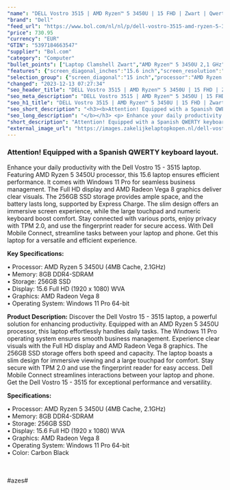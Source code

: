 ```yaml
---
"name": "DELL Vostro 3515 | AMD Ryzen™ 5 3450U | 15 FHD | Zwart | Qwerty - ES"
"brand": "Dell"
"feed_url": "https://www.bol.com/nl/nl/p/dell-vostro-3515-amd-ryzen-5-3450u-15-fhd-zwart-qwerty-es/9300000071114225"
"price": 730.95
"currency": "EUR"
"GTIN": "5397184663547"
"supplier": "Bol.com"
"category": "Computer"
"bullet_points": ["Laptop Clamshell Zwart","AMD Ryzen™ 5 3450U 2,1 GHz","39,6 cm (15.6\") Full HD 1920 x 1080 Pixels WVA LED backlight 16:9","8 GB DDR4-SDRAM 2400 MHz 1 x 8 GB","256 GB SSD","AMD Radeon Vega 8","Wi-Fi 5 (802.11ac) Ethernet LAN 10,1000,100 Mbit/s Bluetooth 5.0","Lithium-Polymeer (LiPo) 41 Wh 65 W","Windows 10 Pro 64-bit"]
"features": {"screen_diagonal_inches":"15.6 inch","screen_resolution":"1920 x 1080 Pixels","processor_family":"AMD Ryzen™ 5","memory_size":"8 GB","memory_type":"DDR4-SDRAM","total_storage_space":"256 GB","operating_system":"Windows 10 Pro","battery_capacity":"41 Wh","width":"358,5 mm","depth":"235,6 mm","height":"17,5 mm","weight":"1,7 kg"}
"selection_group": {"screen_diagonal":"15 inch","processor":"AMD Ryzen 5","changed_price_past_3_days":false,"product_family":"Vostro"}
"changed": "2023-12-13 07:27:34"
"seo_header_title": "DELL Vostro 3515 | AMD Ryzen™ 5 3450U | 15 FHD | Zwart | Qwerty - ES"
"seo_meta_description": "DELL Vostro 3515 | AMD Ryzen™ 5 3450U | 15 FHD | Zwart | Qwerty - ES"
"seo_h1_title": "DELL Vostro 3515 | AMD Ryzen™ 5 3450U | 15 FHD | Zwart | Qwerty - ES"
"seo_short_description": "<h3><b>Attention! Equipped with a Spanish QWERTY keyboard layout."
"seo_long_description": "</b></h3> <p> Enhance your daily productivity with the Dell Vostro 15 - 3515 laptop. Featuring AMD Ryzen 5 3450U processor, this 15. 6 laptop ensures efficient performance. It comes with Windows 11 Pro for seamless business management. The Full HD display and AMD Radeon Vega 8 graphics deliver clear visuals. The 256GB SSD storage provides ample space, and the battery lasts long, supported by Express Charge. The slim design offers an immersive screen experience, while the large touchpad and numeric keyboard boost comfort. Stay connected with various ports, enjoy privacy with TPM 2. 0, and use the fingerprint reader for secure access. With Dell Mobile Connect, streamline tasks between your laptop and phone. Get this laptop for a versatile and efficient experience. </p> <p> <b>Key Specifications:</b> </p> • Processor: AMD Ryzen 5 3450U (4MB Cache, 2. 1GHz) <br /> • Memory: 8GB DDR4-SDRAM <br /> • Storage: 256GB SSD <br /> • Display: 15. 6 Full HD (1920 x 1080) WVA <br /> • Graphics: AMD Radeon Vega 8 <br /> • Operating System: Windows 11 Pro 64-bit <br /> <p> <b>Product Description:</b> Discover the Dell Vostro 15 - 3515 laptop, a powerful solution for enhancing productivity. Equipped with an AMD Ryzen 5 3450U processor, this laptop effortlessly handles daily tasks. The Windows 11 Pro operating system ensures smooth business management. Experience clear visuals with the Full HD display and AMD Radeon Vega 8 graphics. The 256GB SSD storage offers both speed and capacity. The laptop boasts a slim design for immersive viewing and a large touchpad for comfort. Stay secure with TPM 2. 0 and use the fingerprint reader for easy access. Dell Mobile Connect streamlines interactions between your laptop and phone. Get the Dell Vostro 15 - 3515 for exceptional performance and versatility. </p> <p> <b>Specifications:</b> </p> • Processor: AMD Ryzen 5 3450U (4MB Cache, 2. 1GHz) <br /> • Memory: 8GB DDR4-SDRAM <br /> • Storage: 256GB SSD <br /> • Display: 15. 6 Full HD (1920 x 1080) WVA <br /> • Graphics: AMD Radeon Vega 8 <br /> • Operating System: Windows 11 Pro 64-bit <br /> • Color: Carbon Black <br /> <p> <br /><br />#azes# </p>"
"short_description": "Attention! Equipped with a Spanish QWERTY keyboard layout. Enhance your daily productivity with the Dell Vostro 15 - 3515 laptop. Featuring AMD Ryzen 5 3450U processor, this 15.6 laptop ensures efficient performance. It comes with Windows 11 Pro for seamless business management. The Full HD display and AMD Radeon Vega 8 graphics deliver clear visuals. The 256GB SSD storage provides ample space, and the battery lasts long, supported by Express Charge. The slim design offers an immersive screen experience, while the large touchpad and numeric keyboard boost comfort. Stay connected with various ports, enjoy privacy with TPM 2.0, and use the fingerprint reader for secure access. With Dell Mobile Connect, streamline tasks between your laptop and phone. Get this laptop for a versatile and efficient experience. Key Specifications: • Processor: AMD Ryzen 5 3450U (4MB Cache, 2.1GHz) • Memory: 8GB DDR4-SDRAM • Storage: 256GB SSD • Display: 15.6 Full HD (1920 x 1080) WVA • Graphics: AMD Radeon Vega 8 • Operating System: Windows 11 Pro 64-bit Product Description: Discover the Dell Vostro 15 - 3515 laptop, a powerful solution for enhancing productivity. Equipped with an AMD Ryzen 5 3450U processor, this laptop effortlessly handles daily tasks. The Windows 11 Pro operating system ensures smooth business management. Experience clear visuals with the Full HD display and AMD Radeon Vega 8 graphics. The 256GB SSD storage offers both speed and capacity. The laptop boasts a slim design for immersive viewing and a large touchpad for comfort. Stay secure with TPM 2.0 and use the fingerprint reader for easy access. Dell Mobile Connect streamlines interactions between your laptop and phone. Get the Dell Vostro 15 - 3515 for exceptional performance and versatility. Specifications: • Processor: AMD Ryzen 5 3450U (4MB Cache, 2.1GHz) • Memory: 8GB DDR4-SDRAM • Storage: 256GB SSD • Display: 15.6 Full HD (1920 x 1080) WVA • Graphics: AMD Radeon Vega 8 • Operating System: Windows 11 Pro 64-bit • Color: Carbon Black #azes#"
"external_image_url": "https://images.zakelijkelaptopkopen.nl/dell-vostro-3515-amd-ryzen-5-3450u-15-fhd-zwart-qwerty-es.webp"
---
```


<h3><b>Attention! Equipped with a Spanish QWERTY keyboard layout.</b></h3> <p> Enhance your daily productivity with the Dell Vostro 15 - 3515 laptop. Featuring AMD Ryzen 5 3450U processor, this 15.6 laptop ensures efficient performance. It comes with Windows 11 Pro for seamless business management. The Full HD display and AMD Radeon Vega 8 graphics deliver clear visuals. The 256GB SSD storage provides ample space, and the battery lasts long, supported by Express Charge. The slim design offers an immersive screen experience, while the large touchpad and numeric keyboard boost comfort. Stay connected with various ports, enjoy privacy with TPM 2.0, and use the fingerprint reader for secure access. With Dell Mobile Connect, streamline tasks between your laptop and phone. Get this laptop for a versatile and efficient experience. </p> <p> <b>Key Specifications:</b> </p> • Processor: AMD Ryzen 5 3450U (4MB Cache, 2.1GHz) <br /> • Memory: 8GB DDR4-SDRAM <br /> • Storage: 256GB SSD <br /> • Display: 15.6 Full HD (1920 x 1080) WVA <br /> • Graphics: AMD Radeon Vega 8 <br /> • Operating System: Windows 11 Pro 64-bit <br /> <p> <b>Product Description:</b> Discover the Dell Vostro 15 - 3515 laptop, a powerful solution for enhancing productivity. Equipped with an AMD Ryzen 5 3450U processor, this laptop effortlessly handles daily tasks. The Windows 11 Pro operating system ensures smooth business management. Experience clear visuals with the Full HD display and AMD Radeon Vega 8 graphics. The 256GB SSD storage offers both speed and capacity. The laptop boasts a slim design for immersive viewing and a large touchpad for comfort. Stay secure with TPM 2.0 and use the fingerprint reader for easy access. Dell Mobile Connect streamlines interactions between your laptop and phone. Get the Dell Vostro 15 - 3515 for exceptional performance and versatility. </p> <p> <b>Specifications:</b> </p> • Processor: AMD Ryzen 5 3450U (4MB Cache, 2.1GHz) <br /> • Memory: 8GB DDR4-SDRAM <br /> • Storage: 256GB SSD <br /> • Display: 15.6 Full HD (1920 x 1080) WVA <br /> • Graphics: AMD Radeon Vega 8 <br /> • Operating System: Windows 11 Pro 64-bit <br /> • Color: Carbon Black <br /> <p> <br /><br />#azes# </p>